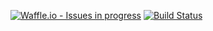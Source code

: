 [![Waffle.io - Issues in progress](https://badge.waffle.io/JacOng17/JacOng17.github.io.png?label=in%20progress&title=In%20Progress)](http://waffle.io/JacOng17/JacOng17.github.io)
[![Build Status](https://travis-ci.org/JacOng17/JacOng17.github.io.svg?branch=master)](https://travis-ci.org/JacOng17/<JacOng17.github.io)
